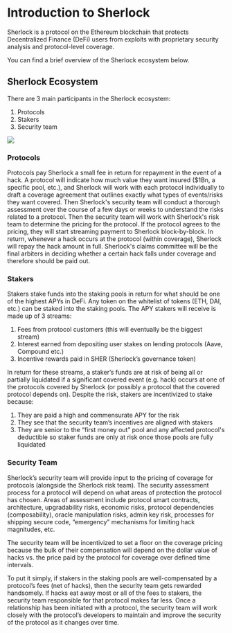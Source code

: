 # Introduction to Sherlock

Sherlock is a protocol on the Ethereum blockchain that protects Decentralized Finance (DeFi) users from exploits with proprietary security analysis and protocol-level coverage.

You can find a brief overview of the Sherlock ecosystem below.

## Sherlock Ecosystem

There are 3 main participants in the Sherlock ecosystem:

1. Protocols
2. Stakers
3. Security team

![](https://i.imgur.com/g42VSva.png)

### Protocols
Protocols pay Sherlock a small fee in return for repayment in the event of a hack. A protocol will indicate how much value they want insured ($1Bn, a specific pool, etc.), and Sherlock will work with each protocol individually to draft a coverage agreement that outlines exactly what types of events/risks they want covered. Then Sherlock's security team will conduct a thorough assessment over the course of a few days or weeks to understand the risks related to a protocol. Then the security team will work with Sherlock's risk team to determine the pricing for the protocol. If the protocol agrees to the pricing, they will start streaming payment to Sherlock block-by-block. In return, whenever a hack occurs at the protocol (within coverage), Sherlock will repay the hack amount in full. Sherlock's claims committee will be the final arbiters in deciding whether a certain hack falls under coverage and therefore should be paid out.

### Stakers
Stakers stake funds into the staking pools in return for what should be one of the highest APYs in DeFi. Any token on the whitelist of tokens (ETH, DAI, etc.) can be staked into the staking pools. The APY stakers will receive is made up of 3 streams:

1. Fees from protocol customers (this will eventually be the biggest stream)
2. Interest earned from depositing user stakes on lending protocols (Aave, Compound etc.)
3. Incentive rewards paid in SHER (Sherlock’s governance token)

In return for these streams, a staker’s funds are at risk of being all or partially liquidated if a significant covered event (e.g. hack) occurs at one of the protocols covered by Sherlock (or possibly a protocol that the covered protocol depends on). Despite the risk, stakers are incentivized to stake because:

1. They are paid a high and commensurate APY for the risk
2. They see that the security team’s incentives are aligned with stakers
3. They are senior to the “first money out” pool and any affected protocol's deductible so staker funds are only at risk once those pools are fully liquidated

### Security Team
Sherlock’s security team will provide input to the pricing of coverage for protocols (alongside the Sherlock risk team). The security assessment process for a protocol will depend on what areas of protection the protocol has chosen. Areas of assessment include protocol smart contracts, architecture, upgradability risks, economic risks, protocol dependencies (composability), oracle manipulation risks, admin key risk, processes for shipping secure code, “emergency” mechanisms for limiting hack magnitudes, etc.

The security team will be incentivized to set a floor on the coverage pricing because the bulk of their compensation will depend on the dollar value of hacks vs. the price paid by the protocol for coverage over defined time intervals.

To put it simply, if stakers in the staking pools are well-compensated by a protocol’s fees (net of hacks), then the security team gets rewarded handsomely. If hacks eat away most or all of the fees to stakers, the security team responsible for that protocol makes far less. Once a relationship has been initiated with a protocol, the security team will work closely with the protocol’s developers to maintain and improve the security of the protocol as it changes over time.
